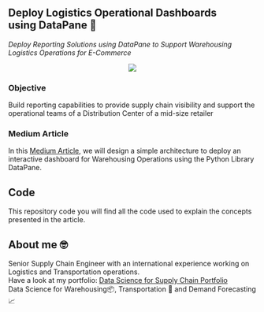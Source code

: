## Deploy Logistics Operational Dashboards using DataPane 🚚
*Deploy Reporting Solutions using DataPane to Support Warehousing Logistics Operations for E-Commerce*

<p align="center">
  <img align="center" src="https://cdn-images-1.medium.com/max/800/1*98M7Na3RICD0nI7cPdn3Ug.png">
</p>

### Objective
Build reporting capabilities to provide supply chain visibility and support the operational teams of a Distribution Center of a mid-size retailer

### Medium Article
In this [Medium Article](--), we will design a simple architecture to deploy an interactive dashboard for Warehousing Operations using the Python Library DataPane.
                                                                                              
## Code
This repository code you will find all the code used to explain the concepts presented in the article.

## About me 🤓
Senior Supply Chain Engineer with an international experience working on Logistics and Transportation operations. \
Have a look at my portfolio: [Data Science for Supply Chain Portfolio](https://samirsaci.com) \
Data Science for Warehousing📦, Transportation 🚚 and Demand Forecasting 📈 
